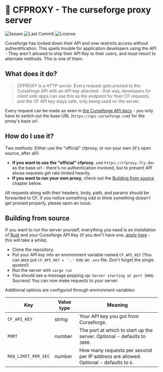 # 🔌 CFPROXY - The curseforge proxy server

![Issues](https://img.shields.io/github/issues/bmpm-mc/cfproxy)
![Last Commit](https://img.shields.io/github/last-commit/bmpm-mc/cfproxy)
![License](https://img.shields.io/github/license/bmpm-mc/cfproxy)

Curseforge has locked down their API and now restricts access without authentification. This spells trouble for application developers using the API  - They aren't allowed to ship their API Key to their users, and must resort to alternate methods. This is one of them.

## What does it do?

> CFPROXY is a HTTP server. Every request gets proxied to the Curseforge API with an API key attached - that way, developers for client side apps can use this as the endpoint for their CF requests, and the CF API key stays safe, only being used on the server.

Every request can be made as seen in [the Curseforge API docs](https://docs.curseforge.com/#getting-started) - you only have to switch out the base URL (`https://api.curseforge.com`) for the proxy's base url.

## How do I use it?

Two methods: Either use the "official" cfproxy, or run your own (it's open source, after all!)

- **If you want to use the "official" cfproxy**, use `https://cfproxy.fly.dev` as the base url - there's no authentication involved, but to prevent API abuse requests get rate limited heavily.
- **If you want to run your own proxy**, check out the [Building from source](#building-from-source) chapter below.

All requests along with their headers, body, path, and params should be forwarded to CF, if you notice something odd or think something doesn't get proxied properly, please open an issue.

## Building from source

If you want to run the server yourself, everything you need is an installation of [Rust](https://www.rust-lang.org/) and your Curseforge API Key (if you don't have one, [apply here](https://forms.monday.com/forms/dce5ccb7afda9a1c21dab1a1aa1d84eb?r=use1) - this will take a while).

- Clone the repository.
- Put your API key into an environment variable named `CF_API_KEY` (You can also put `CF_API_KEY = '..'` into an `.env` file. Don't forget the single quotes!)
- Run the server with `cargo run`
- You should see a message popping up: `Server starting at port 3000`. Success! You can now make requests to your server.

Additional options are configured through environment variables:

| Key | Value type | Meaning |
| --- | ---------- | ------- |
| `CF_API_KEY` | string | Your API key you got from Curseforge.
| `PORT` | number | The port at which to start up the server. Optional - defaults to `3000`.
| `REQ_LIMIT_PER_SEC` | number | How many requests per second per IP address are allowed. Optional - defaults to `6`.